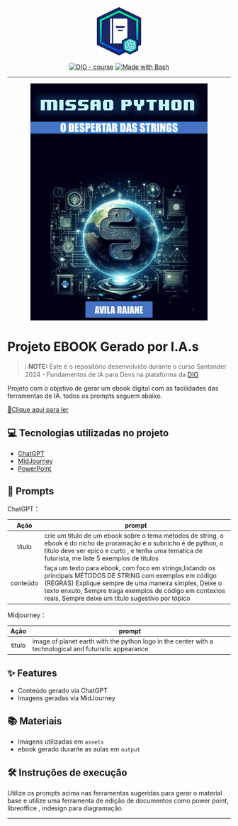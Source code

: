 <p align="center">
    <img width="100" src="./assets/banner.png">
</p>


<p align="center">
<a href="https://dio.me/"><img src="https://img.shields.io/badge/DIO-Course-28DA77?logo=youtube" alt="DIO - course"></a>
<a href="https://www.gnu.org/software/bash/" title="Go to Bash homepage"><img src="https://img.shields.io/badge/Prompt-Project-blue?logo=gnu-bash&amp;logoColor=white" alt="Made with Bash"></a></p>

-------


<p align="center">
<img 
    src="./assets/cover.png"
    width="400"  
/>
</p>

# Projeto EBOOK Gerado por I.A.s


 > ℹ️ **NOTE:** Este é o repositório desenvolvido durante o curso Santander 2024 - Fundamentos de IA para Devs na plataforma da [DIO](https://dio.me)

Projeto com o objetivo de gerar um ebook digital com as facilidades das ferramentas de IA. todos os prompts
seguem abaixo.

<a href="https://github.com/avilaraiane/prompts-chatGPT-to-create-a-ebook/blob/main/Output/ebook%20-%20python.pdf" title="View PDF now"> 📕Clique aqui para ler</a>

## 💻 Tecnologias utilizadas no projeto

- [ChatGPT](https://chat.openai.com/) 
- [MidJourney](https://www.midjourney.com/app/)
- [PowerPoint](https://www.microsoft.com/en/microsoft-365/powerpoint)

## 🧠 Prompts


ChatGPT：

|   Ação   | prompt                                                                                                                                                                                                                                                                               |
| :------: | ------------------------------------------------------------------------------------------------------------------------------------------------------------------------------------------------------------------------------------------------------------------------------------ |
|  título  | crie um titulo de um ebook sobre o tema métodos de string, o ebook é do nicho de proramação e o subnicho é de python, o título deve ser epico e curto , e tenha uma tematica de futurista, me liste 5 exemplos de titulos                                                            |
| conteúdo | faça um texto para ebook, com foco em strings,listando os principais MÉTODOS DE STRING com exemplos em código (REGRAS) Explique sempre de uma maneira simples, Deixe o texto enxuto, Sempre traga exemplos de código em contextos reais, Sempre deixe um título sugestivo por tópico |


Midjourney：

|  Ação  | prompt                                                                                                 |
| :----: | ------------------------------------------------------------------------------------------------------ |
| título | image of planet earth with the python logo in the center with a technological and futuristic appearance|

## ✨ Features

- Conteúdo gerado via ChatGPT
- Imagens geradas via MidJourney

## 📚 Materiais

- Imagens utilizadas em `assets`
- ebook gerado durante as aulas em `output`

## 🛠️ Instruções de execução

Utilize os prompts acima nas ferramentas sugeridas para gerar o material base e utilize uma ferramenta de edição de documentos como power point, libreoffice , indesign para diagramação.

-------

